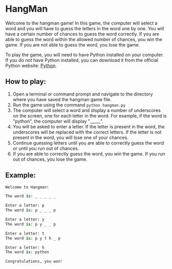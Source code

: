 # HangMan
Welcome to the hangman game! In this game, the computer will select a word and you will have to guess the letters in the word one by one. You will have a certain number of chances to guess the word correctly. If you are able to guess the word within the allowed number of chances, you win the game. If you are not able to guess the word, you lose the game.

To play the game, you will need to have Python installed on your computer. If you do not have Python installed, you can download it from the official Python website: [Python](https://www.python.org/).

## How to play:
1. Open a terminal or command prompt and navigate to the directory where you have saved the hangman game file.
2. Run the game using the command ```python hangman.py```
3. The computer will select a word and display a number of underscores on the screen, one for each letter in the word. For example, if the word is "python", the computer will display "_____".
4. You will be asked to enter a letter. If the letter is present in the word, the underscores will be replaced with the correct letters. If the letter is not present in the word, you will lose one of your chances.
5. Continue guessing letters until you are able to correctly guess the word or until you run out of chances.
6. If you are able to correctly guess the word, you win the game. If you run out of chances, you lose the game.

## Example:
```py
Welcome to Hangman!

The word is: _ _ _ _ _

Enter a letter: p
The word is: p _ _ _ p

Enter a letter: y
The word is: p y _ _ p

Enter a letter: t
The word is: p y t h _ p

Enter a letter: h
The word is: python

Congratulations, you won!
```
